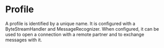 ﻿# Profile
A profile is identified by a unique name. It is configured with a ByteStreamHandler and MessageRecognizer.
When configured, it can be used to open a connection with a remote partner and to exchange messages with it.